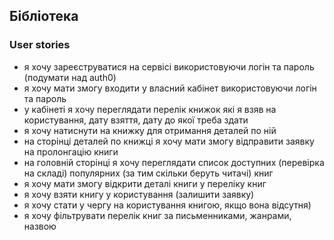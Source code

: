 ## Бібліотека
### User stories
- я хочу зареєструватися на сервісі використовуючи логін та пароль (подумати над auth0)
- я хочу мати змогу входити у власний кабінет використовуючи логін та пароль
- у кабінеті я хочу переглядати перелік книжок які я взяв на користування, дату взяття, дату до якої треба здати
- я хочу натиснути на книжку для отримання деталей по ній
- на сторінці деталей по книжці я хочу мати змогу відправити заявку на пролонгацію книги
- на головній сторінці я хочу переглядати список доступних (перевірка на складі) популярних (за тим скільки беруть читачі) книг
-  я хочу мати змогу відкрити деталі книги у переліку книг
- я хочу взяти книгу у користування (залишити заявку)
- я хочу стати у чергу на користування книгою, якщо вона відсутня)
- я хочу фільтрувати перелік книг за письменниками, жанрами, назвою